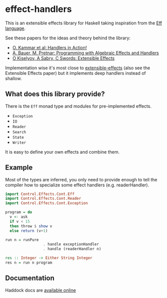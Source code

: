 # effect-handlers

This is an extensible effects library for Haskell taking inspiration from the [Eff language](http://www.eff-lang.org/).

See these papers for the ideas and theory behind the library:

  - [O. Kammar et al: Handlers in Action!](http://homepages.inf.ed.ac.uk/slindley/papers/handlers.pdf)
  - [A. Bauer, M. Pretnar: Programming with Algebraic Effects and Handlers](http://arxiv.org/abs/1203.1539)
  - [O Kiselyov, A Sabry, C Swords: Extensible Effects](http://dl.acm.org/citation.cfm?id=2503791)

Implementation wise it's most close to [extensible-effects](http://hackage.haskell.org/package/extensible-effects) (also see the Extensible Effects paper) but it implements deep handlers instead of shallow.

## What does this library provide?
There is the `Eff` monad type and modules for pre-implemented effects.

  - `Exception`
  - `IO`
  - `Reader`
  - `Search`
  - `State`
  - `Writer`

It is easy to define your own effects and combine them.


## Example
Most of the types are inferred, you only need to provide enough to tell the compiler how to specialize some effect handlers (e.g. readerHandler).

```haskell
import Control.Effects.Cont.Eff
import Control.Effects.Cont.Reader
import Control.Effects.Cont.Exception

program = do
  v <- ask
  if v < 15
  then throw $ show v
  else return (v+1)

run n = runPure
                 . handle exceptionHandler
                 . handle (readerHandler n)

res :: Integer -> Either String Integer
res n = run n program
```

## Documentation
Haddock docs are [available online](http://edofic.github.io/effect-handlers)
